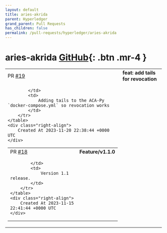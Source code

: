 ```yaml
---
layout: default
title: aries-akrida
parent: Hyperledger
grand_parent: Pull Requests
has_children: false
permalink: /pull-requests/hyperledger/aries-akrida
---
```


# aries-akrida <span class="fs-3 right-align">[GitHub](https://github.com/hyperledger/aries-akrida){: .btn .mr-4 }</span>


<div>
    <table>
        <tr>
            <td>
                PR <a href="https://github.com/hyperledger/aries-akrida/pull/19" class=".btn">#19</a>
            </td>
            <td>
                <b>
                    feat: add tails for revocation
                </b>
            </td>
        </tr>
        <tr>
            <td>
                
            </td>
            <td>
                Adding tails to the ACA-Py `docker-compose.yml` so revocation works
            </td>
        </tr>
    </table>
    <div class="right-align">
        Created At 2023-11-20 22:38:44 +0000 UTC
    </div>
</div>

<div>
    <table>
        <tr>
            <td>
                PR <a href="https://github.com/hyperledger/aries-akrida/pull/18" class=".btn">#18</a>
            </td>
            <td>
                <b>
                    Feature/v1.1.0
                </b>
            </td>
        </tr>
        <tr>
            <td>
                
            </td>
            <td>
                Version 1.1 release.
            </td>
        </tr>
    </table>
    <div class="right-align">
        Created At 2023-11-15 22:41:44 +0000 UTC
    </div>
</div>

